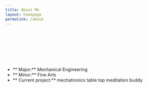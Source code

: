 ```yaml
---
title: About Me
layout: homepage
permalink: /about
---
```

<br>
<br>
<br>
<br>
<br>
<br>

- ** Major:** Mechanical Engineering
- ** Minor:** Fine Arts
- ** Current project:** mechatronics table top meditation buddy
